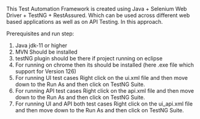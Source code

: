 This Test Automation Framework is created using Java + Selenium Web Driver + TestNG + RestAssured. Which can be used across different web based applications as well as on API Testing. In this approach.

Prerequisites and run step:
1. Java jdk-11 or higher
2. MVN Should be installed
3. testNG plugin should be there if project running on eclipse
4. For running on chrome then its should be installed (here .exe file which support for Version 126)
5. For running UI test cases Right click on the ui.xml file and then move down to the Run As and then click on TestNG Suite. 
6. For running API test cases Right click on the api.xml file and then move down to the Run As and then click on TestNG Suite. 
7. For running UI and API both test cases Right click on the ui_api.xml file and then move down to the Run As and then click on TestNG Suite. 